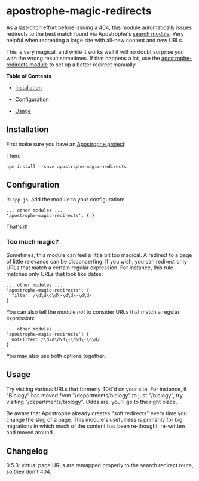 # apostrophe-magic-redirects

As a last-ditch effort before issuing a 404, this module automatically issues redirects to the best match found via Apostrophe's [search module](http://github.com/punkave/apostrophe-search). Very helpful when recreating a large site with all-new content and new URLs.

This is very magical, and while it works well it will no doubt surprise you with the wrong result sometimes. If that happens a lot, use the [apostrophe-redirects module](https://github.com/punkave/apostrophe-redirects) to set up a better redirect manually.

**Table of Contents**

* [Installation](#installation)

* [Configuration](#configuration)

* [Usage](#usage)

## Installation

First make sure you have an [Apostrophe project](http://apostrophenow.org)!

Then:

    npm install --save apostrophe-magic-redirects

## Configuration

In `app.js`, add the module to your configuration:

    ... other modules ...
    'apostrophe-magic-redirects': { }

That's it!

### Too much magic?

Sometimes, this module can feel a little bit too magical. A redirect to a page of little relevance can be disconcerting. If you wish,  you can redirect only URLs that match a certain regular expression. For instance, this rule matches only URLs that look like dates:

    ... other modules ...
    'apostrophe-magic-redirects': {
      filter: /\d\d\d\d\-\d\d\-\d\d/
    }

You can also tell the module *not* to consider URLs that match a regular expression:

    ... other modules ...
    'apostrophe-magic-redirects': {
      notFilter: /\d\d\d\d\-\d\d\-\d\d/
    }

You may also use both options together.

## Usage

Try visiting various URLs that formerly 404'd on your site. For instance, if "Biology" has moved from "/departments/biology" to just "/biology", try visiting "/departments/biology". Odds are, you'll go to the right place.

Be aware that Apostrophe already creates "soft redirects" every time you change the slug of a page. This module's usefulness is primarily for big migrations in which much of the content has been re-thought, re-written and moved around.


## Changelog

0.5.3: virtual page URLs are remapped properly to the search redirect route, so they don't 404.

